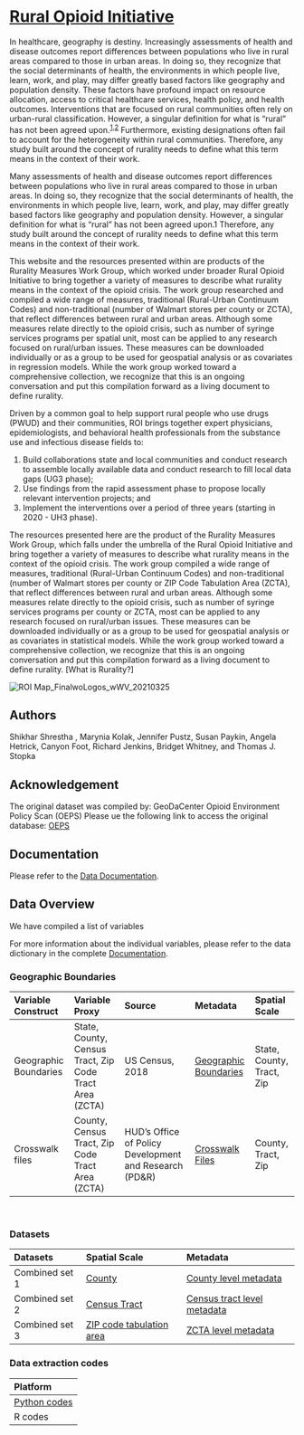 
# [Rural Opioid Initiative](http://ruralopioidinitiative.org/)
In healthcare, geography is destiny. Increasingly assessments of health and disease outcomes report differences between populations who live in rural areas compared to those in urban areas. In doing so, they recognize that the social determinants of health, the environments in which people live, learn, work, and play, may differ greatly based factors like geography and population density. These factors have profound impact on resource allocation, access to critical healthcare services, health policy, and health outcomes. Interventions that are focused on rural communities often rely on urban-rural classification. However, a singular definition for what is “rural” has not been agreed upon.<sup>[1](https://www.researchgate.net/profile/Michael-Ratcliffe-2/publication/311533270_Defining_Rural_at_the_US_Census_Bureau/links/584aad3708aeb19dcb758910/Defining-Rural-at-the-US-Census-Bureau.pdf),[2](https://sites.nationalacademies.org/cs/groups/dbassesite/documents/webpage/dbasse_167036.pdf)</sup> Furthermore, existing designations often fail to account for the heterogeneity within rural communities. Therefore, any study built around the concept of rurality needs to define what this term means in the context of their work. 

Many assessments of health and disease outcomes report differences between populations who live in rural areas compared to those in urban areas. In doing so, they recognize that the social determinants of health, the environments in which people live, learn, work, and play, may differ greatly based factors like geography and population density. However, a singular definition for what is “rural” has not been agreed upon.1 Therefore, any study built around the concept of rurality needs to define what this term means in the context of their work. 

This website and the resources presented within are products of the Rurality Measures Work Group, which worked under broader Rural Opioid Initiative to bring together a variety of measures to describe what rurality means in the context of the opioid crisis. The work group researched and compiled a wide range of measures, traditional (Rural-Urban Continuum Codes) and non-traditional (number of Walmart stores per county or ZCTA), that reflect differences between rural and urban areas. Although some measures relate directly to the opioid crisis, such as number of syringe services programs per spatial unit, most can be applied to any research focused on rural/urban issues. These measures can be downloaded individually or as a group to be used for geospatial analysis or as covariates in regression models. While the work group worked toward a comprehensive collection, we recognize that this is an ongoing conversation and put this compilation forward as a living document to define rurality.

Driven by a common goal to help support rural people who use drugs (PWUD) and their communities, ROI brings together expert physicians, epidemiologists, and behavioral health professionals from the substance use and infectious disease fields to:

1. Build collaborations state and local communities and conduct research to assemble locally available data and conduct research to fill local data gaps (UG3 phase);
2. Use findings from the rapid assessment phase to propose locally relevant intervention projects; and
3. Implement the interventions over a period of three years (starting in 2020 - UH3 phase).

The resources presented here are the product of the Rurality Measures Work Group, which falls under the umbrella of the Rural Opioid Initiative and bring together a variety of measures to describe what rurality means in the context of the opioid crisis. The work group compiled a wide range of measures, traditional (Rural-Urban Continuum Codes) and non-traditional (number of Walmart stores per county or ZIP Code Tabulation Area (ZCTA), that reflect differences between rural and urban areas. Although some measures relate directly to the opioid crisis, such as number of syringe services programs per county or ZCTA, most can be applied to any research focused on rural/urban issues. These measures can be downloaded individually or as a group to be used for geospatial analysis or as covariates in statistical models. While the work group worked toward a comprehensive collection, we recognize that this is an ongoing conversation and put this compilation forward as a living document to define rurality. [What is Rurality?]

![ROI Map_FinalwoLogos_wWV_20210325](https://user-images.githubusercontent.com/87339076/130512661-8065da9b-4e4b-4887-bb66-fdc1c268e772.png)

## Authors
Shikhar Shrestha , Marynia Kolak, Jennifer Pustz, Susan Paykin, Angela Hetrick, Canyon Foot, Richard Jenkins, Bridget Whitney, and Thomas J. Stopka

## Acknowledgement
The original dataset was compiled by: 
GeoDaCenter Opioid Environment Policy Scan (OEPS)
Please ue the following link to access the original database: [OEPS](https://github.com/GeoDaCenter/opioid-policy-scan)


## Documentation
Please refer to the [Data Documentation](https://docs.google.com/document/d/18NPWpuUfFTrKll9_ERHzVDmpNCETTzwjJt_FsIvmSrc/edit?usp=sharing). 


## Data Overview

We have compiled a list of variables 

For more information about the individual variables, please refer to the data dictionary in the complete [Documentation](https://docs.google.com/document/d/18NPWpuUfFTrKll9_ERHzVDmpNCETTzwjJt_FsIvmSrc/edit?usp=sharing).

### Geographic Boundaries
| Variable Construct | Variable Proxy | Source | Metadata | Spatial Scale | 
|:------------------ | :------------- | :----- | :------- | :------------ | 
| Geographic Boundaries | State, County, Census Tract, Zip Code Tract Area (ZCTA) | US Census, 2018 | [Geographic Boundaries](data_final/metadata/GeographicBoundaries_2018.md) | State, County, Tract, Zip |
| Crosswalk files | County, Census Tract, Zip Code Tract Area (ZCTA) | HUD’s Office of Policy Development and Research (PD&R) | [Crosswalk Files](data_final/metadata/crosswalk.md) | County, Tract, Zip |


<br>

### Datasets
| Datasets | Spatial Scale | Metadata |
|:-------- | :------------ | :--------|
| Combined set 1 | [County](https://drive.google.com/file/d/1rLTCdZM8BHqlMyDYOMqgSKRWrQcXOFSW/view?usp=sharing) | [County level metadata](data_final/data_subset/metadata_subset_C) |
| Combined set 2 | [Census Tract](https://drive.google.com/file/d/1qhjC_4khde-yZU6Zy5LmJdrT1neWO79S/view?usp=sharing) | [Census tract level metadata](data_final/data_subset/metadata_subset_T) |
| Combined set 3 | [ZIP code tabulation area](https://drive.google.com/file/d/1-AJ6Uo7fmlpeQMU-RDenmtbGX9hZOj4A/view?usp=sharing) | [ZCTA level metadata](data_final/data_subset/metadata_subset_Z) |

### Data extraction codes
| Platform |
| :------- |
| [Python codes](https://github.com/SShresthaTufts/GithubRstudio.io/blob/main/GITHUB_ROI_data.ipynb)  |
| R codes |
<br>

